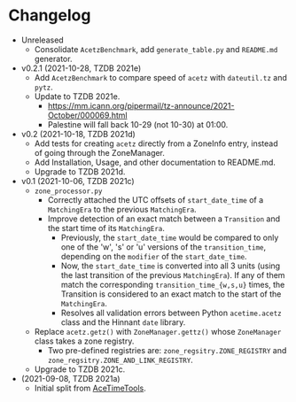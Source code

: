 # Changelog

* Unreleased
    * Consolidate `AcetzBenchmark`, add `generate_table.py` and `README.md`
      generator.
* v0.2.1 (2021-10-28, TZDB 2021e)
    * Add `AcetzBenchmark` to compare speed of `acetz` with `dateutil.tz`
      and `pytz`.
    * Update to TZDB 2021e.
        * https://mm.icann.org/pipermail/tz-announce/2021-October/000069.html
        * Palestine will fall back 10-29 (not 10-30) at 01:00.
* v0.2 (2021-10-18, TZDB 2021d)
    * Add tests for creating `acetz` directly from a ZoneInfo entry, instead
      of going through the ZoneManager.
    * Add Installation, Usage, and other documentation to README.md.
    * Upgrade to TZDB 2021d.
* v0.1 (2021-10-06, TZDB 2021c)
    * `zone_processor.py`
        * Correctly attached the UTC offsets of `start_date_time` of a
          `MatchingEra` to the previous `MatchingEra`.
        * Improve detection of an exact match between a `Transition` and the
          start time of its `MatchingEra`.
            * Previously, the `start_date_time` would be compared to only one
              of the 'w', 's' or 'u' versions of the `transition_time`,
              depending on the `modifier` of the `start_date_time`.
            * Now, the `start_date_time` is converted into all 3 units (using
              the last transition of the previous `MatchingEra`). If any of
              them match the corresponding `transition_time_{w,s,u}` times,
              the Transition is considered to an exact match to the start of the
              `MatchingEra`.
            * Resolves all validation errors between Python `acetime.acetz`
              class and the Hinnant `date` library.
    * Replace `acetz.getz()` with `ZoneManager.gettz()` whose `ZoneManager`
      class takes a zone registry.
        * Two pre-defined registries are: `zone_regsitry.ZONE_REGISTRY` and
          `zone_regsitry.ZONE_AND_LINK_REGISTRY`.
    * Upgrade to TZDB 2021c.
* (2021-09-08, TZDB 2021a)
    * Initial split from
      [AceTimeTools](https://github.com/bxparks/AceTimeTools).
